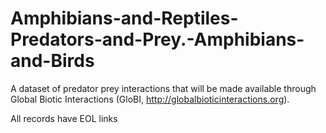 # Amphibians-and-Reptiles-Predators-and-Prey.-Amphibians-and-Birds

A dataset of predator prey interactions that will be made available through Global Biotic Interactions (GloBI, http://globalbioticinteractions.org).

All records have EOL links
